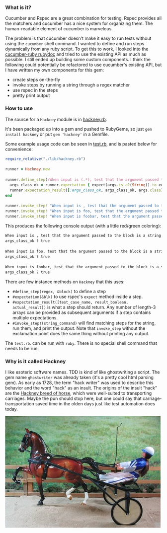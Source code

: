 ### What is it?

Cucumber and Rspec are a great combination for testing. Rspec provides all the matchers and
cucumber has a nice system for organizing them. The human-readable element of cucumber is marvelous.

The problem is that cucumber doesn't make it easy to run tests without using the `cucumber` shell command.
I wanted to define and run steps dynamically from any ruby script. To get this to work, I looked into the
[cucumber-ruby rubydoc](http://www.rubydoc.info/github/cucumber/cucumber-ruby/) and tried to use the existing API
as much as possible. I still ended up building some custom components. I think the following could potentially be refactored to use
cucumber's existing API, but I have written my own components for this gem:

- create steps on-the-fly
- invoke steps by running a string through a regex matcher
- use rspec in the steps
- pretty print output



### How to use

The source for a `Hackney` module is in [hackney.rb](./lib/hackney.rb).

It's been packaged up into a gem and pushed to RubyGems, so just `gem install hackney` or put `gem 'hackney'` in a Gemfile.

Some example usage code can be seen in [test.rb](./test.rb), and is pasted below for convenience:

```ruby
require_relative("./lib/hackney.rb")

runner = Hackney.new

runner.define_step(/When input is (.*), test that the argument passed to the block is a string/) do |args|
  args_class_ok = runner.expectation { expect(args.is_a?(String)).to eq(true) }
  runner.expectation_result([:args_class_ok, args_class_ok, args.class])
end

runner.invoke_step! "When input is , test that the argument passed to the block is a string"
runner.invoke_step! "When input is foo, test that the argument passed to the block is a string"
runner.invoke_step! "When input is foobar, test that the argument passed to the block is a string"

```

This produces the following console output (with a little red/green coloring):

```txt
When input is , test that the argument passed to the block is a string
args_class_ok ? true

When input is foo, test that the argument passed to the block is a string
args_class_ok ? true

When input is foobar, test that the argument passed to the block is a string
args_class_ok ? true
```

There are few instance methods on `Hackney` that this uses:

- `#define_step(regex, &block)` to define a step
- `#expectation(&blk)` to use rspec's `expect` method inside a step.
- `#expectation_result([test_case_name, result_boolean, actual_result])` is what a step should return. Any number of length-3 arrays can be 
provided as subsequent arguments if a step contains multiple expectations.
- `#invoke_step!(string_command)` will find matching steps for the string, run them, and print the output. Note that `invoke_step` without 
the exclamation point does the same thing without printing any output. 

The `test.rb`. can be run with `ruby`. There is no special shell command that needs to be run. 

### Why is it called Hackney

I like esoteric software names. TDD is kind of like ghostwriting a script. The gem name `ghostwriter` was already taken (it's a pretty cool 
html parsing gem). As early as 1728, 
the term "hack writer" was used to describe this behavior and the word "hack" as an insult. The origins of the insult "hack" are the [Hackney 
breed of horse](https://en.wikipedia.org/wiki/Hackney_horse), which were well-suited to transporting carriages. Maybe the pun should stop 
here, but one could say that carriage-transportation saved time in the olden days just like test automation does today. 

![Hackney Horse Image](./hackney_horse.jpg)
